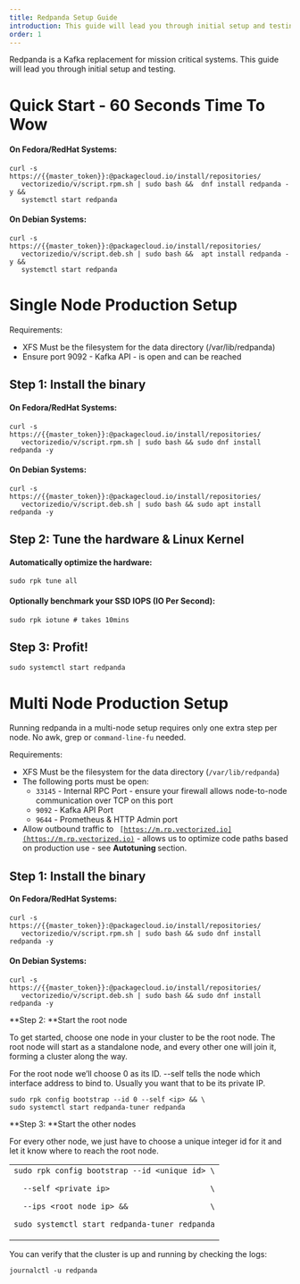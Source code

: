 ```yaml
---
title: Redpanda Setup Guide
introduction: This guide will lead you through initial setup and testing.
order: 1
---
```

Redpanda is a Kafka replacement for mission critical systems. This guide will 
lead you through initial setup and testing.
        
# Quick Start - 60 Seconds Time To Wow
<a name="Quick_Start"></a>
#### On Fedora/RedHat Systems:


```
curl -s https://{{master_token}}:@packagecloud.io/install/repositories/
   vectorizedio/v/script.rpm.sh | sudo bash &&  dnf install redpanda -y &&
   systemctl start redpanda
```



#### On Debian Systems:


```
curl -s https://{{master_token}}:@packagecloud.io/install/repositories/
   vectorizedio/v/script.deb.sh | sudo bash &&  apt install redpanda -y && 
   systemctl start redpanda
```



# Single Node Production Setup
<a name="Single_Node"></a>
Requirements:



*   XFS Must be the filesystem for the data directory (/var/lib/redpanda)
*   Ensure port 9092  - Kafka API - is open and can be reached


## **Step 1**:  Install the binary


#### On Fedora/RedHat Systems:


```
curl -s https://{{master_token}}:@packagecloud.io/install/repositories/
   vectorizedio/v/script.rpm.sh | sudo bash && sudo dnf install redpanda -y
```



#### On Debian Systems:


```
curl -s https://{{master_token}}:@packagecloud.io/install/repositories/
   vectorizedio/v/script.deb.sh | sudo bash && sudo apt install redpanda -y
```



## **Step 2**: Tune the hardware & Linux Kernel


#### Automatically optimize the hardware: 


```
sudo rpk tune all
```



#### Optionally benchmark your SSD IOPS (IO Per Second):


```
sudo rpk iotune # takes 10mins
```



## **Step 3**: Profit!


```
sudo systemctl start redpanda
```



# Multi Node Production Setup
<a name="Multi_Node"></a>
Running redpanda in a multi-node setup requires only one extra step per node. 
No awk, grep or `command-line-fu` needed. 

Requirements:



*   XFS Must be the filesystem for the data directory (`/var/lib/redpanda`)
*   The following ports must be open:
    *   `33145` - Internal RPC Port - ensure your firewall allows node-to-node 
                  communication over TCP  on this port
    *   `9092`  - Kafka API Port
    *   `9644`  - Prometheus & HTTP Admin port
*   Allow outbound traffic to <code>
    [https://m.rp.vectorized.io](https://m.rp.vectorized.io)</code> - allows us
    to optimize code paths based on production use - see <strong>Autotuning
    </strong> section.


## <strong>Step 1</strong>:  Install the binary


#### On Fedora/RedHat Systems:


```
curl -s https://{{master_token}}:@packagecloud.io/install/repositories/
   vectorizedio/v/script.rpm.sh | sudo bash && sudo dnf install redpanda -y
```



#### On Debian Systems:


```
curl -s https://{{master_token}}:@packagecloud.io/install/repositories/
   vectorizedio/v/script.deb.sh | sudo bash && sudo dnf install redpanda -y
```


**Step 2: **Start the root node

To get started, choose one node in your cluster to be the root node. The root
node will start as a standalone node, and every other one will join it, forming 
a cluster along the way.

For the root node we’ll choose 0 as its ID. --self tells the node which 
interface address to bind to. Usually you want that to be its private IP.


```
sudo rpk config bootstrap --id 0 --self <ip> && \
sudo systemctl start redpanda-tuner redpanda
```


**Step 3: **Start the other nodes

For every other node, we just have to choose a unique integer id for it and let 
it know where to reach the root node.


<table>
  <tr>
   <td><code>sudo rpk config bootstrap --id &lt;unique id> \</code>
<p>
<code>  --self &lt;private ip>                      \</code>
<p>
<code>  --ips &lt;root node ip> &&                  \</code>
<p>
<code>sudo systemctl start redpanda-tuner redpanda</code>
   </td>
  </tr>
</table>


You can verify that the cluster is up and running by checking the logs:


```
journalctl -u redpanda
```
